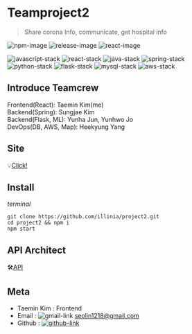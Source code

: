 # Teamproject2
> Share corona Info, communicate, get hospital info

![npm-image]
![release-image]
![react-image]

![javascript-stack]
![react-stack]
![java-stack]
![spring-stack]
![python-stack]
![flask-stack]
![mysql-stack]
![aws-stack]

## Introduce Teamcrew
Frontend(React): Taemin Kim(me)<br>
Backend(Spring): Sungjae Kim<br>
Backend(Flask, ML): Yunha Jun, Yunhwo Jo<br>
DevOps(DB, AWS, Map): Heekyung Yang<br>

## Site
💡[Click!](http://d3dalimdv57ooz.cloudfront.net)

## Install
*terminal*
```
git clone https://github.com/illinia/project2.git
cd project2 && npm i
npm start
```

## API Architect

🛠[API](https://purple-mandolin-9fe.notion.site/API-project2-0028bfbd91424b01a7e99535be1f3a89)
<!-- 
## History
* 29 Jul
    * Update README, deploy test
* 28 Jul
    * Save, load in asyncstorage and firebase
* 27 Jul
    * Update, delete meal function
* 26 Jul
    * Add meal, update meal function
* 25 Jul
    * Calculator page
* 24 Jul
    * Profile page
* 20 Jul ~ 23 Jul
    * ~~Google, Facebook login~~
        * ~~I needed to bind login authentication~~
        * ~~google, facebook firebase sdk has problem in my laptop(M1 Macbook)~~
    * Sign up, login in
    * Profile upload
* 17 Jul ~ 19 Jul
    * Manage ideas
    * UX, UI design [Whimsical](https://whimsical.com)

## Deploy History
* 0.0.0
    * Connect firebase
    * Login with email, password
    * Signin with profile picture, name, email, password
    * Calculate Calories, save and load on firebase
    * Edit profile picture

## Coming Release
* Edit name
* Sign up with email authentication
* SNS function
* Chat function
* App store release

## Issues
* SDK for OAuth Login error
* Android build problem
-->
## Meta
* Taemin Kim : Frontend
* Email : ![gmail-link] seolin1218@gmail.com
* Github : [![github-link]](https://github.com/illinia)

<!-- Markdown link & img dfn's -->
[npm-image]: https://img.shields.io/badge/npm-7.15.1-orange
[release-image]: https://img.shields.io/badge/release-0.0.0-success
[react-image]: https://img.shields.io/badge/React-17.0.1-%2361dafb
[javascript-stack]: https://img.shields.io/badge/Javascript-yellow?style=flat-square&logo=JavaScript&logoColor=white
[react-stack]: https://img.shields.io/badge/React-blue?style=flat-square&logo=React&logoColor=white
[spring-stack]: https://img.shields.io/badge/Spring-6DB33F?style=flat-square&logo=Spring&logoColor=white
[java-stack]: https://img.shields.io/badge/Java-007396?style=flat-square&logo=Java&logoColor=white
[python-stack]: https://img.shields.io/badge/Python-3776AB?style=flat-square&logo=Python&logoColor=white
[flask-stack]: https://img.shields.io/badge/Flask-grey?style=flat-square&logo=Flask&logoColor=white
[aws-stack]: https://img.shields.io/badge/AwsEC2-232F3E?style=flat-square&logo=AmazonAWS&logoColor=white
[mysql-stack]: https://img.shields.io/badge/MySQL-4479A1?style=flat-square&logo=MySQL&logoColor=white
[gmail-link]: https://img.shields.io/badge/Gmail-red?style=flat-square&logo=Gmail&logoColor=white
[github-link]: https://img.shields.io/badge/Github-black?style=flat-square&logo=GitHub&logoColor=white
